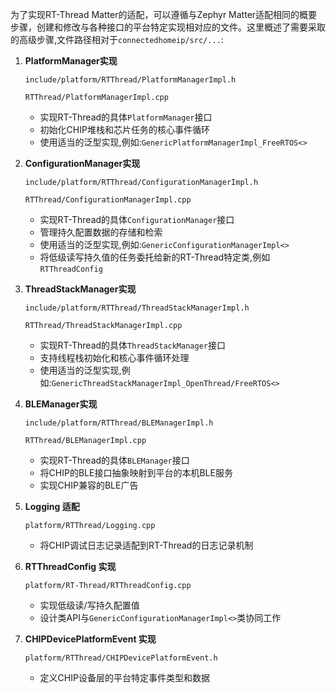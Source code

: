 为了实现RT-Thread Matter的适配，可以遵循与Zephyr Matter适配相同的概要步骤，创建和修改与各种接口的平台特定实现相对应的文件。这里概述了需要采取的高级步骤,文件路径相对于`connectedhomeip/src/...`:

1. **PlatformManager实现**

   `include/platform/RTThread/PlatformManagerImpl.h`   
   
   `RTThread/PlatformManagerImpl.cpp`   
   
   - 实现RT-Thread的具体`PlatformManager`接口
   - 初始化CHIP堆栈和芯片任务的核心事件循环
   - 使用适当的泛型实现,例如:`GenericPlatformManagerImpl_FreeRTOS<>`

2. **ConfigurationManager实现**

   `include/platform/RTThread/ConfigurationManagerImpl.h`   
   
   `RTThread/ConfigurationManagerImpl.cpp`   
   
   - 实现RT-Thread的具体`ConfigurationManager`接口
   - 管理持久配置数据的存储和检索
   - 使用适当的泛型实现,例如:`GenericConfigurationManagerImpl<>`
   - 将低级读写持久值的任务委托给新的RT-Thread特定类,例如`RTThreadConfig`

3. **ThreadStackManager实现**

   `include/platform/RTThread/ThreadStackManagerImpl.h`   
   
   `RTThread/ThreadStackManagerImpl.cpp`   
   
   - 实现RT-Thread的具体`ThreadStackManager`接口
   - 支持线程栈初始化和核心事件循环处理
   - 使用适当的泛型实现,例如:`GenericThreadStackManagerImpl_OpenThread/FreeRTOS<>`

4. **BLEManager实现**

   `include/platform/RTThread/BLEManagerImpl.h`   
   
   `RTThread/BLEManagerImpl.cpp`   
   
   - 实现RT-Thread的具体`BLEManager`接口
   - 将CHIP的BLE接口抽象映射到平台的本机BLE服务
   - 实现CHIP兼容的BLE广告

5. **Logging 适配**

   `platform/RTThread/Logging.cpp`   
   
   - 将CHIP调试日志记录适配到RT-Thread的日志记录机制

6. **RTThreadConfig 实现**

   `platform/RT-Thread/RTThreadConfig.cpp`   
   
   - 实现低级读/写持久配置值
   - 设计类API与`GenericConfigurationManagerImpl<>`类协同工作

7. **CHIPDevicePlatformEvent 实现**

   `platform/RTThread/CHIPDevicePlatformEvent.h`   
   
   - 定义CHIP设备层的平台特定事件类型和数据

